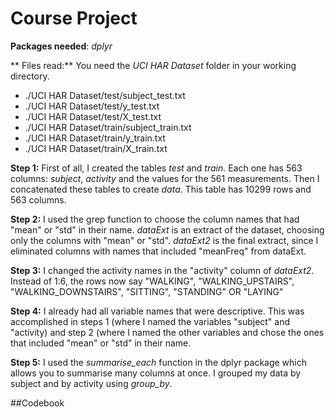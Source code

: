 # Course Project

**Packages needed**: *dplyr*

** Files read:** You need the *UCI HAR Dataset* folder in your working directory.
- ./UCI HAR Dataset/test/subject_test.txt
- ./UCI HAR Dataset/test/y_test.txt
- ./UCI HAR Dataset/test/X_test.txt
- ./UCI HAR Dataset/train/subject_train.txt
- ./UCI HAR Dataset/train/y_train.txt
- ./UCI HAR Dataset/train/X_train.txt

**Step 1:**
First of all, I created the tables *test* and *train*.
Each one has 563 columns: *subject*, *activity* and the values for the 561 measurements.
Then I concatenated these tables to create *data*. This table has 10299 rows and 563 columns.

**Step 2:**
I used the grep function to choose the column names that had "mean" or "std" in their name.
*dataExt* is an extract of the dataset, choosing only the columns with "mean" or "std".
*dataExt2* is the final extract, since I eliminated columns with names that included "meanFreq" from dataExt.

**Step 3:**
I changed the activity names in the "activity" column of *dataExt2*. 
Instead of 1:6, the rows now say "WALKING", "WALKING_UPSTAIRS", "WALKING_DOWNSTAIRS", "SITTING", "STANDING" OR "LAYING"

**Step 4:**
I already had all variable names that were descriptive. This was accomplished in steps 1 (where I named the variables "subject" and "activity) and step 2 (where I named the other variables and chose the ones that included "mean" or "std" in their name.

**Step 5:**
I used the *summarise_each* function in the dplyr package which allows you to summarise many columns at once. I grouped my data by subject and by activity using *group_by*. 

##Codebook






